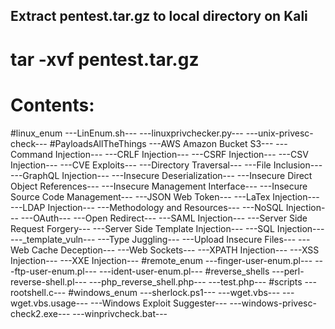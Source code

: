## Extract pentest.tar.gz to local directory on Kali
# tar -xvf pentest.tar.gz

# Contents:

#linux_enum
  ---LinEnum.sh---
  ---linuxprivchecker.py---
  ---unix-privesc-check---
#PayloadsAllTheThings
  ---AWS Amazon Bucket S3---
  ---Command Injection---
  ---CRLF Injection---
  ---CSRF Injection---
  ---CSV Injection---
  ---CVE Exploits---
  ---Directory Traversal---
  ---File Inclusion---
  ---GraphQL Injection---
  ---Insecure Deserialization---
  ---Insecure Direct Object References---
  ---Insecure Management Interface---
  ---Insecure Source Code Management---
  ---JSON Web Token---
  ---LaTex Injection---
  ---LDAP Injection---
  ---Methodology and Resources---
  ---NoSQL Injection---
  ---OAuth---
  ---Open Redirect---
  ---SAML Injection---
  ---Server Side Request Forgery---
  ---Server Side Template Injection---
  ---SQL Injection---
  ---_template_vuln---
  ---Type Juggling---
  ---Upload Insecure Files---
  ---Web Cache Deception---
  ---Web Sockets---
  ---XPATH Injection---
  ---XSS Injection---
  ---XXE Injection---
#remote_enum
  ---finger-user-enum.pl---
  ---ftp-user-enum.pl---
  ---ident-user-enum.pl---
#reverse_shells
  ---perl-reverse-shell.pl---
  ---php_reverse_shell.php---
  ---test.php---
#scripts
  ---rootshell.c---
#windows_enum
  ---sherlock.ps1---
  ---wget.vbs---
  ---wget.vbs.usage---
  ---Windows Exploit Suggester---
  ---windows-privesc-check2.exe---
  ---winprivcheck.bat---
